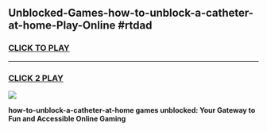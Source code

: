 
## Unblocked-Games-how-to-unblock-a-catheter-at-home-Play-Online #rtdad
<h3>
<a href="https://news.freeplayer.one?title=how-to-unblock-a-catheter-at-home&ref=3">CLICK TO PLAY</a></h3>
<hr>

<h3>
<a href="https://news.freeplayer.one?title=how-to-unblock-a-catheter-at-home&ref=3">CLICK 2 PLAY</a>
  
</h3>

<a href="https://news.freeplayer.one?title=how-to-unblock-a-catheter-at-home&ref=3"><img src="https://clearcache.store/games.png"></a>


**how-to-unblock-a-catheter-at-home games unblocked: Your Gateway to Fun and Accessible Online Gaming**
